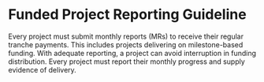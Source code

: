 # **Funded Project Reporting Guideline**

Every project must submit monthly reports (MRs) to receive their regular tranche payments. This includes projects delivering on milestone-based funding. With adequate reporting, a project can avoid interruption in funding distribution. Every project must report their monthly progress and supply evidence of delivery.
